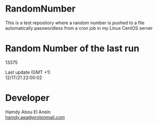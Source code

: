 # RandomNumber    
This is a test repository where a random number is pushed to a file automatically passwordless from a cron job in my Linux CentOS server    
# Random Number of the last run   
13375
      
Last update (GMT +1)    
12/17/21 22:00:02
# Developer    
Hamdy Abou El Anein   
hamdy.aea@protonmail.com
